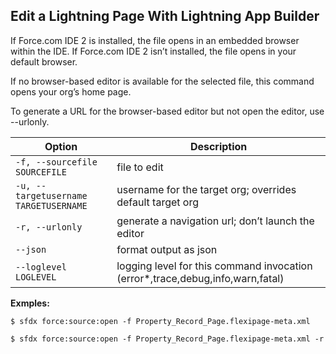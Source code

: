 ## Edit a Lightning Page With Lightning App Builder

If Force.com IDE 2 is installed, the file opens in an embedded browser within the IDE. If Force.com IDE 2 isn’t installed, the file opens in your default browser.

If no browser-based editor is available for the selected file, this command opens your org’s home page.

To generate a URL for the browser-based editor but not open the editor, use --urlonly.



Option | Description
--- | --- 
```-f, --sourcefile SOURCEFILE``` | file to edit
```-u, --targetusername TARGETUSERNAME``` | username for the target org; overrides default target org
```-r, --urlonly``` | generate a navigation url; don’t launch the editor
```--json``` | format output as json
```--loglevel LOGLEVEL``` | logging level for this command invocation (error*,trace,debug,info,warn,fatal)


__Exmples:__ 

```
$ sfdx force:source:open -f Property_Record_Page.flexipage-meta.xml

$ sfdx force:source:open -f Property_Record_Page.flexipage-meta.xml -r

```

